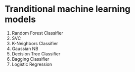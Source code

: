# Tranditional machine learning models

1. Random Forest Classifier
2. SVC
3. K-Neighbors Classifier
4. Gaussian NB
5. Decision Tree Classifier
6. Bagging Classifier
7. Logistic Regression
